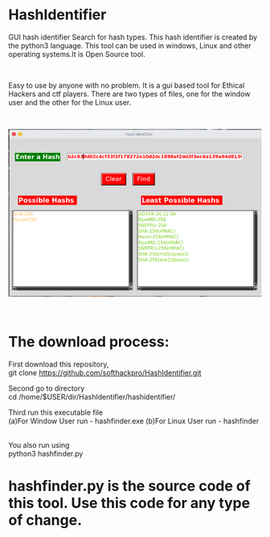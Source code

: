 # HashIdentifier


GUI hash identifier Search for hash types. This hash identifier is created by the python3 language. This tool can be used in windows, Linux and other operating systems.It is Open Source tool.

<br>

Easy to use by anyone with no problem. It is a gui based tool for Ethical Hackers and ctf players. There are two types of files, one for the window user and the other for the Linux user.

<br>

![1](https://github.com/softhackpro/HashIdentifier/blob/main/hash.png)

<br>

# The download process:<br>

First download this repository,<br>
git clone https://github.com/softhackpro/HashIdentifier.git
<br>

Second go to directory<br>
cd /home/$USER/dir<name>/HashIdentifier/hashidentifier/
<br>

Third run this executable file <br>
(a)For Window User run - hashfinder.exe
(b)For Linux User run - hashfinder

<br>
You also run using <br>
python3 hashfinder.py

# hashfinder.py is the source code of this tool. Use this code for any type of change.

